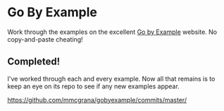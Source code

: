 
# Go By Example

Work through the examples on the excellent [Go by Example](https://gobyexample.com/)
website. No copy-and-paste cheating!

## Completed!

I've worked through each and every example. Now all that remains is to keep
an eye on its repo to see if any new examples appear.

https://github.com/mmcgrana/gobyexample/commits/master/
